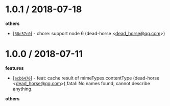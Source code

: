 
1.0.1 / 2018-07-18
==================

**others**
  * [[`88c57c0`](http://github.com/node-modules/cache-content-type/commit/88c57c0bd571da12d7917ae15ad67f02b7b5eabe)] - chore: support node 6 (dead-horse <<dead_horse@qq.com>>)

1.0.0 / 2018-07-11
==================

**features**
  * [[`ecb6476`](http://github.com/node-modules/cache-content-type/commit/ecb6476da4a714246f12a86c191dc05aad42e806)] - feat: cache result of mimeTypes.contentType (dead-horse <<dead_horse@qq.com>>),fatal: No names found, cannot describe anything.

**others**

